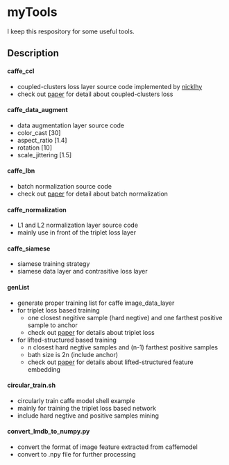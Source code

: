 # myTools
I keep this respository for some useful tools.
## Description
#### caffe_ccl
- coupled-clusters loss layer source code implemented by [nicklhy](https://github.com/nicklhy/caffe-dev)
- check out [paper](http://www.cv-foundation.org/openaccess/content_cvpr_2016/papers/Liu_Deep_Relative_Distance_CVPR_2016_paper.pdf) for detail about coupled-clusters loss

#### caffe_data_augment
- data augmentation layer source code
- color_cast      [30]
- aspect_ratio    [1.4]
- rotation        [10]
- scale_jittering [1.5]

#### caffe_lbn
- batch normalization source code
- check out [paper](http://arxiv.org/pdf/1502.03167.pdf) for detail about batch normalization

#### caffe_normalization
- L1 and L2 normalization layer source code
- mainly use in front of the triplet loss layer

#### caffe_siamese
- siamese training strategy
- siamese data layer and contrasitive loss layer

#### genList
- generate proper training list for caffe image_data_layer
- for triplet loss based training  
  - one closest negitive sample (hard negtive) and one farthest positive sample to anchor
  - check out [paper](https://arxiv.org/pdf/1503.03832.pdf) for details about triplet loss
- for lifted-structured based training 
  - n closest hard negtive samples and (n-1) farthest positive samples
  - bath size is 2n (include anchor)
  - check out [paper](https://arxiv.org/pdf/1511.06452.pdf) for details about lifted-structured feature embedding

#### circular_train.sh
- circularly train caffe model shell example
- mainly for training the triplet loss based network
- include hard negtive and positive samples mining

#### convert_lmdb_to_numpy.py
- convert the format of image feature extracted from caffemodel
- convert to .npy file for further processing 
